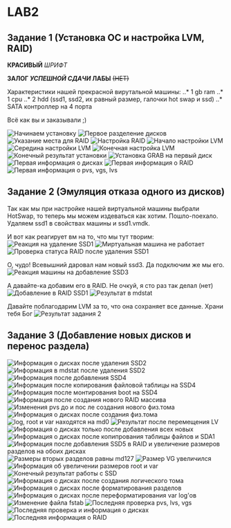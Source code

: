 # LAB2


## Задание 1 (Установка ОС и настройка LVM, RAID)

**КРАСИВЫЙ** _ШРИФТ_

**ЗАЛОГ _УСПЕШНОЙ СДАЧИ_ ЛАБЫ**
~~(НЕТ)~~

Характеристики нашей прекрасной вирутальной машины:
..* 1 gb ram
..* 1 cpu
..* 2 hdd (ssd1, ssd2, их равный размер, галочки hot swap и ssd)
..* SATA контроллер на 4 порта

Всё как вы и заказывали ;)


![Начинаем установку](https://github.com/Senesessiya/LabsForBykva/blob/master/lvm%20and%20raid/screenshots/part%201/1_Nachinaem_ustanovku.png "Начинаем установку")
![Первое разделение дисков](https://github.com/Senesessiya/LabsForBykva/blob/master/lvm%20and%20raid/screenshots/part%201/2_Pervoe_razdelenie_diskov.png "Первое разделение дисков")
![Указание места для RAID](https://github.com/Senesessiya/LabsForBykva/blob/master/lvm%20and%20raid/screenshots/part%201/3_Ukazanie_mesta_dlya_RAID.png "Указание места для RAID")
![Настройка RAID](https://github.com/Senesessiya/LabsForBykva/blob/master/lvm%20and%20raid/screenshots/part%201/4_Nastroyka_RAID.png "Настройка RAID")
![Начало настройки LVM](https://github.com/Senesessiya/LabsForBykva/blob/master/lvm%20and%20raid/screenshots/part%201/5_Nachalo_nastroyki_LVM.png "Начало настройки LVM")
![Середина настройки LVM](https://github.com/Senesessiya/LabsForBykva/blob/master/lvm%20and%20raid/screenshots/part%201/6_Seredina_nastroyki_LVM.png "Середина настройки LVM")
![Конечная настройка LVM](https://github.com/Senesessiya/LabsForBykva/blob/master/lvm%20and%20raid/screenshots/part%201/7_Konechnaya_nastroyka_LVM.png "Конечная настройка LVM")
![Конечный результат установки](https://github.com/Senesessiya/LabsForBykva/blob/master/lvm%20and%20raid/screenshots/part%201/8_Konechnyi_rezultat_ustanovki.png "Конечный результат установки")
![Установка GRAB на первый диск](https://github.com/Senesessiya/LabsForBykva/blob/master/lvm%20and%20raid/screenshots/part%201/9_Ustanovka_GRUB_na_perviy_disk.png "Установка GRAB на первый диск")
![Первая информация о дисках](https://github.com/Senesessiya/LabsForBykva/blob/master/lvm%20and%20raid/screenshots/part%201/10_Pervaya_informaciya_o_diskah.png "Первая информация о дисках")
![Первая информация о RAID](https://github.com/Senesessiya/LabsForBykva/blob/master/lvm%20and%20raid/screenshots/part%201/11_Pervaya_informaciya_o_RAID.png "Первая информация о RAID")
![Первая информация о pvs, vgs, lvs](https://github.com/Senesessiya/LabsForBykva/blob/master/lvm%20and%20raid/screenshots/part%201/12_Pervaya_informaciya_o_pvs_vgs_lvs.png "Первая информация о pvs, vgs, lvs")


## Задание 2 (Эмуляция отказа одного из дисков)

Так как мы при настройке нашей виртуальной машины выбрали HotSwap, то теперь мы можем издеваться как хотим. Пошло-поехало. Удаляем ssd1 в свойствах машины и ssd1.vmdk.

И вот как реагирует вм на то, что мы тут творим:
![Реакция на удаление SSD1](https://github.com/Senesessiya/LabsForBykva/blob/master/lvm%20and%20raid/screenshots/part%202/1_Reakciya_na_udalenie_SSD1.png "Настройка RAID")
![Миртуальная машина не работает](https://github.com/Senesessiya/LabsForBykva/blob/master/lvm%20and%20raid/screenshots/part%202/2_Virtualnaya_machina_ne_rabotaet.png "Виртуальная машина не работает")
![Проверка статуса RAID после удаления SSD1](https://github.com/Senesessiya/LabsForBykva/blob/master/lvm%20and%20raid/screenshots/part%202/3_Proverka_statusa_RAID_posle_udaleniya_ssd1.png "Проверка статуса RAID после удаления SSD1")

О, чудо! Всевышний даровал нам новый ssd3. Да подключим же мы его.
![Реакция машины на добавление SSD3](https://github.com/Senesessiya/LabsForBykva/blob/master/lvm%20and%20raid/screenshots/part%202/4_Reakciya_machini_na_dobavlenie_SSD3.png "Реакция машины на добавление SSD3")

А давайте-ка добавим его в RAID. Не очкуй, я сто раз так делал (нет)
![Добавление в RAID SSD1](https://github.com/Senesessiya/LabsForBykva/blob/master/lvm%20and%20raid/screenshots/part%202/5_Dobavlenie_v_RAID_ssd3.png "Добавление в RAID SSD3")
![Результат в mdstat](https://github.com/Senesessiya/LabsForBykva/blob/master/lvm%20and%20raid/screenshots/part%202/6_Rezultat_v_mdstat.png "Результат в mdstat")

Давайте поблагодарим LVM за то, что она сохраняет все данные. Храни тебя Бог
![Результат задания 2](https://github.com/Senesessiya/LabsForBykva/blob/master/lvm%20and%20raid/screenshots/part%202/7_Rezultat_zadaniya_2.png "Результат задания 2")


## Задание 3 (Добавление новых дисков и перенос раздела)


![Информация о дисках после удаления SSD2](https://github.com/Senesessiya/LabsForBykva/blob/master/lvm%20and%20raid/screenshots/part%203/1_Informaciya_o_diskah_posle_udaleniya_SSD2.png "Информация о дисках после удаления SSD2")
![Информация в mdstat после удаления SSD2](https://github.com/Senesessiya/LabsForBykva/blob/master/lvm%20and%20raid/screenshots/part%203/2_Informaciya_v_mdstat_posle_udaleniya_ssd2.png "Информация в mdstat после удаления SSD2")
![Информация после добавления SSD4](https://github.com/Senesessiya/LabsForBykva/blob/master/lvm%20and%20raid/screenshots/part%203/3_Informaciya_posle_dobavleniya_ssd4.png "Информация после добавления SSD4")
![Информация после копирования файловой таблицы на SSD4](https://github.com/Senesessiya/LabsForBykva/blob/master/lvm%20and%20raid/screenshots/part%203/4_Informaciya_posle_kopirovaniya_failovoi_tablici_na_ssd4.png "Информация после копирования файловой таблицы на SSD4")
![Информация после монтирования boot на SSD4](https://github.com/Senesessiya/LabsForBykva/blob/master/lvm%20and%20raid/screenshots/part%203/5_Informaciya_posle_montirovaniya_boot_na_ssd4.png "Информация после монтирования boot на SSD4")
![Информация после создания нового RAID массива](https://github.com/Senesessiya/LabsForBykva/blob/master/lvm%20and%20raid/screenshots/part%203/6_Informaciya_posle_sozdaniya_novogo_RAID_massiva.png "Информация после создания нового RAID массива")
![Изменения pvs до и пос ле создания нового физ.тома](https://github.com/Senesessiya/LabsForBykva/blob/master/lvm%20and%20raid/screenshots/part%203/7_Izmeneniya_pvs_do_i_posle_sozdaniya_novogo_fiz_toma.png "Изменения pvs до и пос ле создания нового физ.тома")
![Информация о дисках после создания физ.тома](https://github.com/Senesessiya/LabsForBykva/blob/master/lvm%20and%20raid/screenshots/part%203/8_Informaciya_o_diskah_posle_sozdaniya_fiz_toma.png "Информация о дисках после создания физ.тома")
![log, root и var находятся на md0](https://github.com/Senesessiya/LabsForBykva/blob/master/lvm%20and%20raid/screenshots/part%203/9_log_root_i_var_nahodyatsya_na_md0.png "log, root и var находятся на md0")
![Результат после перемещения LV](https://github.com/Senesessiya/LabsForBykva/blob/master/lvm%20and%20raid/screenshots/part%203/10_Rezltat_posle_peremecheniya_LV.png "Результат после перемещения LV")
![Информация о дисках только после добавления всех новых](https://github.com/Senesessiya/LabsForBykva/blob/master/lvm%20and%20raid/screenshots/part%203/11_Informaciya_o_diskah_tolko_posle_dobavleniya_vseh_novih.png "Информация о дисках только после добавления всех новых")
![Информация о дисках после копипрования таблицы файлов и SDA1](https://github.com/Senesessiya/LabsForBykva/blob/master/lvm%20and%20raid/screenshots/part%203/12_Informaciya_o_discah_posle_kopirovaniya_tablici_failov_i_sda1.png "Информация о дисках после копипрования таблицы файлов и SDA1")
![Информация после добавления SSD5 в RAID и увеличение размеров разделов на обоих дисках](https://github.com/Senesessiya/LabsForBykva/blob/master/lvm%20and%20raid/screenshots/part%203/13_Informaciya_posle_dobavleniya_ssd5_v_RAID_i_uvelichenie_razmerov_razdelov_na_oboih_diskah.png "Информация после добавления SSD5 в RAID и увеличение размеров разделов на обоих дисках")
![Размеры вторых разделов равны md127](https://github.com/Senesessiya/LabsForBykva/blob/master/lvm%20and%20raid/screenshots/part%203/14_Razmeri_vrorih_razdelov_ravni_md127.png "Размеры вторых разделов равны md127")
![Размер VG увеличился](https://github.com/Senesessiya/LabsForBykva/blob/master/lvm%20and%20raid/screenshots/part%203/15_Razmer_VG_uvelichilsya.png "Размер VG увеличился")
![Информация об увеличении размеров root и var](https://github.com/Senesessiya/LabsForBykva/blob/master/lvm%20and%20raid/screenshots/part%203/16_Informaciya_ob_uvelichenii_razmerov_root_i_var.png "Информация об увеличении размеров root и var")
![Конечный результат работы с SSD](https://github.com/Senesessiya/LabsForBykva/blob/master/lvm%20and%20raid/screenshots/part%203/17_Konechny_rezultat_raboti_s_ssd.png "Конечный результат работы с SSD")
![Информация о дисках после создания логического тома](https://github.com/Senesessiya/LabsForBykva/blob/master/lvm%20and%20raid/screenshots/part%203/18_Informaciya_o_diskah_posle_sozdaniya_logicheskogo_toma.png "Информация о дисках после создания логического тома")
![Информация о дисках после форматирования разделов](https://github.com/Senesessiya/LabsForBykva/blob/master/lvm%20and%20raid/screenshots/part%203/19_Informaciya_o_diskah_posle_formatirovaniya_razdelov.png "Информация о дисках после форматирования разделов")
![Информация о дисках после переформатирования var log'ов](https://github.com/Senesessiya/LabsForBykva/blob/master/lvm%20and%20raid/screenshots/part%203/20_Informaciya_o_diskah_posle_peremontirovaniya_varlogov.png "Информация о дисках после переформатирования var log'ов")
![Изменение файла fstab](https://github.com/Senesessiya/LabsForBykva/blob/master/lvm%20and%20raid/screenshots/part%203/21_Izmenenie_faila_fstab.png "Изменение файла fstab")
![Последняя проверка pvs, lvs, vgs](https://github.com/Senesessiya/LabsForBykva/blob/master/lvm%20and%20raid/screenshots/part%203/22_Poslednyaya_proverka_pvs_lvs_vgs.png "Последняя проверка pvs, lvs, vgs")
![Последняя проверка и информация о дисках](https://github.com/Senesessiya/LabsForBykva/blob/master/lvm%20and%20raid/screenshots/part%203/23_Poslednyaya_proverka_i_informaciya_o_diskah.png "Последняя проверка и информация о дисках")
![Последняя информация о RAID](https://github.com/Senesessiya/LabsForBykva/blob/master/lvm%20and%20raid/screenshots/part%203/24_Poslednyaa_informaciya_o_RAID.png "Последняя информация о RAID")



